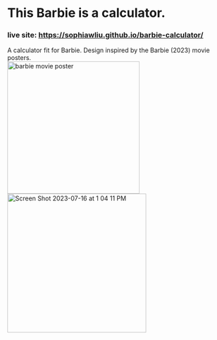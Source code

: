 # This Barbie is a calculator.
### live site: https://sophiawliu.github.io/barbie-calculator/
A calculator fit for Barbie. Design inspired by the Barbie (2023) movie posters.  
<img height="300" alt="barbie movie poster" src="https://github.com/sophiawliu/barbie-calculator/assets/122403050/66d86f26-f256-4ce1-9a11-b4c1b59a9e1a">
<img height="315" alt="Screen Shot 2023-07-16 at 1 04 11 PM" src="https://github.com/sophiawliu/barbie-calculator/assets/122403050/778f80b8-4acd-4e86-84e4-2beb38275505">
